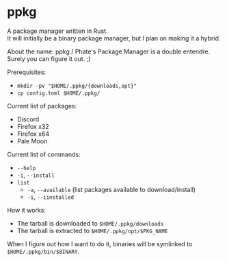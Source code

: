 # ppkg

A package manager written in Rust.<br>
It will initially be a binary package manager, but I plan on making it a hybrid.

About the name: ppkg / Phate's Package Manager is a double entendre. Surely you can figure it out. ;)

Prerequisites:
- `mkdir -pv "$HOME/.ppkg/{downloads,opt}"`
- `cp config.toml $HOME/.ppkg/`

Current list of packages:
- Discord
- Firefox x32
- Firefox x64
- Pale Moon

Current list of commands:
- `--help`
- `-i`, `--install`
- `list`
  + `-a`, `--available` (list packages available to download/install)
  + `-i`, `--iinstalled`

How it works:
- The tarball is downloaded to `$HOME/.ppkg/downloads`
- The tarball is extracted to `$HOME/.ppkg/opt/$PKG_NAME`

When I figure out how I want to do it, binaries will be symlinked to `$HOME/.ppkg/bin/$BINARY`.
